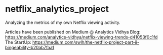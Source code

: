 # netflix_analytics_project
Analyzing the metrics of my own Netflix viewing activity. 

Articles have been published on Medium @
Analytics Vidhya Blog: https://medium.com/analytics-vidhya/netflix-viewing-trends-d41053f0c1fd
The StartUp: https://medium.com/swlh/the-netflix-project-part-ii-bingeability-b20ab7faa1
